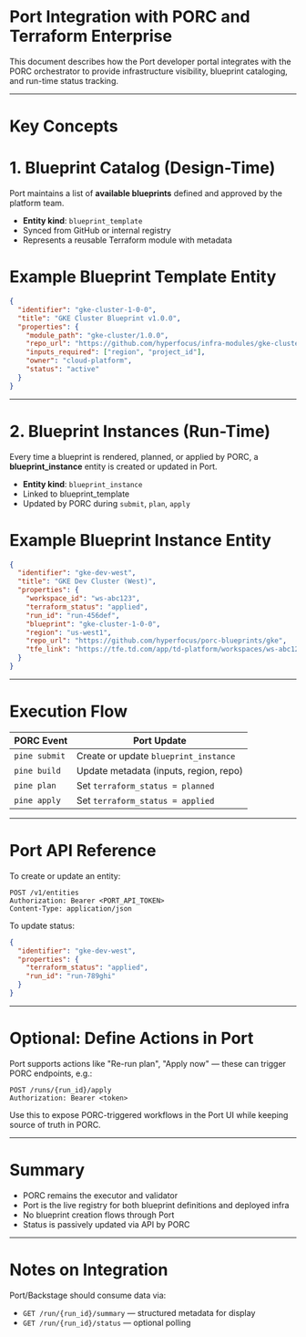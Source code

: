 # Port Integration with PORC and Terraform Enterprise

This document describes how the Port developer portal integrates with the PORC orchestrator to provide infrastructure visibility, blueprint cataloging, and run-time status tracking.

---
# Key Concepts
# 1. Blueprint Catalog (Design-Time)

Port maintains a list of **available blueprints** defined and approved by the platform team.

- **Entity kind**: `blueprint_template`
- Synced from GitHub or internal registry
- Represents a reusable Terraform module with metadata
# Example Blueprint Template Entity

```json
{
  "identifier": "gke-cluster-1-0-0",
  "title": "GKE Cluster Blueprint v1.0.0",
  "properties": {
    "module_path": "gke-cluster/1.0.0",
    "repo_url": "https://github.com/hyperfocus/infra-modules/gke-cluster",
    "inputs_required": ["region", "project_id"],
    "owner": "cloud-platform",
    "status": "active"
  }
}
```

---
# 2. Blueprint Instances (Run-Time)

Every time a blueprint is rendered, planned, or applied by PORC, a **blueprint_instance** entity is created or updated in Port.

- **Entity kind**: `blueprint_instance`
- Linked to blueprint_template
- Updated by PORC during `submit`, `plan`, `apply`
# Example Blueprint Instance Entity

```json
{
  "identifier": "gke-dev-west",
  "title": "GKE Dev Cluster (West)",
  "properties": {
    "workspace_id": "ws-abc123",
    "terraform_status": "applied",
    "run_id": "run-456def",
    "blueprint": "gke-cluster-1-0-0",
    "region": "us-west1",
    "repo_url": "https://github.com/hyperfocus/porc-blueprints/gke",
    "tfe_link": "https://tfe.td.com/app/td-platform/workspaces/ws-abc123/runs/run-456def"
  }
}
```

---
# Execution Flow

| PORC Event    | Port Update                     |
|---------------|----------------------------------|
| `pine submit` | Create or update `blueprint_instance` |
| `pine build`  | Update metadata (inputs, region, repo) |
| `pine plan`   | Set `terraform_status = planned` |
| `pine apply`  | Set `terraform_status = applied` |

---
# Port API Reference

To create or update an entity:

```
POST /v1/entities
Authorization: Bearer <PORT_API_TOKEN>
Content-Type: application/json
```

To update status:

```json
{
  "identifier": "gke-dev-west",
  "properties": {
    "terraform_status": "applied",
    "run_id": "run-789ghi"
  }
}
```

---
# Optional: Define Actions in Port

Port supports actions like "Re-run plan", "Apply now" — these can trigger PORC endpoints, e.g.:

```
POST /runs/{run_id}/apply
Authorization: Bearer <token>
```

Use this to expose PORC-triggered workflows in the Port UI while keeping source of truth in PORC.

---
# Summary

- PORC remains the executor and validator
- Port is the live registry for both blueprint definitions and deployed infra
- No blueprint creation flows through Port
- Status is passively updated via API by PORC

---
# Notes on Integration

Port/Backstage should consume data via:

- `GET /run/{run_id}/summary` — structured metadata for display
- `GET /run/{run_id}/status` — optional polling